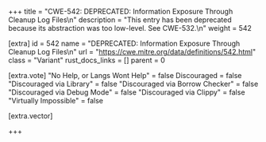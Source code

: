 +++
title = "CWE-542: DEPRECATED: Information Exposure Through Cleanup Log Files\n"
description = "This entry has been deprecated because its abstraction was too low-level. See CWE-532.\n"
weight = 542

[extra]
id = 542
name = "DEPRECATED: Information Exposure Through Cleanup Log Files\n"
url = "https://cwe.mitre.org/data/definitions/542.html"
class = "Variant"
rust_docs_links = []
parent = 0

[extra.vote]
"No Help, or Langs Wont Help" = false
Discouraged = false
"Discouraged via Library" = false
"Discouraged via Borrow Checker" = false
"Discouraged via Debug Mode" = false
"Discouraged via Clippy" = false
"Virtually Impossible" = false

[extra.vector]

+++